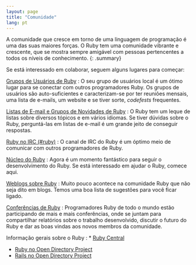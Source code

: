 ```yaml
---
layout: page
title: "Comunidade"
lang: pt
---
```


A comunidade que cresce em torno de uma linguagem de programação é uma
das suas maiores forças. O Ruby tem uma comunidade vibrante e crescente,
que se mostra sempre amigável com pessoas pertencentes a todos os níveis
de conhecimento.
{: .summary}

Se está interessado em colaborar, seguem alguns lugares para começar:

[Grupos de Usuários de Ruby](user-groups/)
: O seu grupo de usuários local é um ótimo lugar para se conectar com
  outros programadores Ruby. Os grupos de usuários são auto-suficientes
  e caracterizam-se por ter reuniões mensais, uma lista de e-mails,
  um website e se tiver sorte, _codefests_ frequentes.

[Listas de E-mail e Grupos de Novidades de Ruby](mailing-lists/)
: O Ruby tem um leque de listas sobre diversos tópicos e em vários idiomas.
  Se tiver dúvidas sobre o Ruby, perguntá-las em listas de e-mail é um
  grande jeito de conseguir respostas.

[Ruby no IRC (#ruby)](irc://irc.freenode.net/ruby)
: O canal de IRC do Ruby é um óptimo meio de comunicar com outros
  programadores de Ruby.

[Núcleo do Ruby](ruby-core/)
: Agora é um momento fantástico para seguir o desenvolvimento do Ruby.
  Se está interessado em ajudar o Ruby, comece aqui.

[Weblogs sobre Ruby](weblogs/)
: Muito pouco acontece na comunidade Ruby que não seja dito em blogs.
  Temos uma boa lista de sugestões para você ficar ligado.

[Conferências de Ruby](conferences/)
: Programadores Ruby de todo o mundo estão participando de mais e mais
  conferências, onde se juntam para compartilhar relatórios sobre o trabalho
  desenvolvido, discutir o futuro do Ruby e dar as boas vindas aos novos
  membros da comunidade.

Informação gerais sobre o Ruby
: * [Ruby Central][ruby-central]
  * [Ruby no Open Directory Project][ruby-opendir]
  * [Rails no Open Directory Project][rails-opendir]



[ruby-central]: http://rubycentral.org/
[ruby-opendir]: https://dmoztools.net/Computers/Programming/Languages/Ruby/
[rails-opendir]: https://dmoztools.net/Computers/Programming/Languages/Ruby/Software/Frameworks/Rails/
